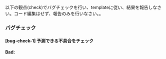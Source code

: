 以下の観点(check)でバグチェックを行い、templateに従い、結果を報告しなさい。コード編集はせず、報告のみを行いなさい。。

<check>

### **バグチェック**

#### [bug-check-1] 予測できる不具合をチェック

**Bad:**
```javascript

```
</check>

<template>
## 0. サマリー

* 結論: {バグチェック結果の評価。例: 重大なMustが2件、Shouldが3件。潜在的な不具合リスクが高い}
* 最重要3件:

  1. {[bug-check-id] 一言要約 / 判定: Must / 影響: 高}
  2. {…}
  3. {…}
* 集計: OK {n} / Should {n} / **Must {n}** / Discuss {n} / Praise {n}

---

## 1. 判定一覧（一覧で俯瞰）

| ID          | 判定     | 重要度 | 一言要約                 |
| ----------- | ------ | --- | -------------------- |
| bug-check-1 | Must   | 高   | null参照エラーの可能性        |
| bug-check-2 | Should | 中   | 配列境界外アクセス           |
| bug-check-3 | Must   | 高   | 型不一致による実行時エラー      |
| …           | …      | …   | …                    |

> 判定の定義:
>
> * **OK**: 修正不要
> * **Should**: 余裕があれば直す（品質向上）
> * **Must**: マージ前に直す（不具合/保守不能の恐れ）
> * **Discuss**: 仕様・設計の合意が先
> * **Praise**: 特に良い点（学びとして共有）

---

## 2. 個別レビュー（カード形式・1論点1カード）

### {[bug-check-id]} {短い見出し}

* **判定**: {OK / Should / Must / Discuss}
* **重要度**: {高/中/低}
* **根拠（事実）**: {該当コード短い抜粋 or 行番号・関数名等}
* **理由（なぜ問題か / なぜ良いか）**: {平易に1-2文}
* **影響**: {バグ/可読性/将来の変更コスト/検索性 等}
* **修正案（具体）**:

  * 案A: {最短で直す手順（nullチェック・型チェック等）}
  * 案B: {構造を見直す手順（防御的プログラミング・エラーハンドリング 等）}
* **確認方法**: {テスト・静的解析・lint設定等}
* **Owner/期限**: {@担当者 / いつまで}

> 例（埋めた形）
>
> ```
> [bug-check-1] null参照エラーの可能性
> 判定: Must / 重要度: 高
> 根拠: const result = user.profile.name.toUpperCase();
> 理由: user.profileがnullの場合、実行時エラーが発生する。
> 影響: アプリケーションクラッシュ、ユーザー体験の悪化
> 修正案:
>  - 案A: `user?.profile?.name?.toUpperCase()` に変更
>  - 案B: 事前にnullチェックを追加
> 確認方法: null値での単体テスト実行、型チェック通過を確認
> Owner/期限: @tanaka / 本日中
> ```

</template>